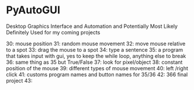 # PyAutoGUI

Desktop Graphics Interface and Automation and Potentially Most Likely Definitely Used for my coming projects

30: mouse position
31: random mouse movement
32: move mouse relative to a spot
33: drag the mouse to a spot
34: type a sentence
35: a program that takes input with gui, yes to keep the while loop, anything else to break
36: same thing as 35 but True/False
37: look for pixel/object
38: constant position of the mouse
39: different types of mouse movement
40: left /right click
41: customs program names and button names for 35/36
42: 366 final project
43:
